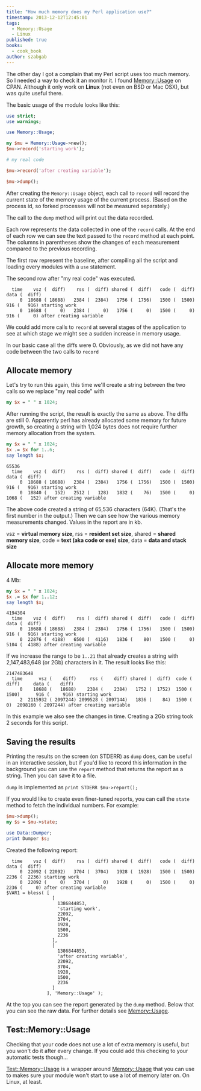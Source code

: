 ```yaml
---
title: "How much memory does my Perl application use?"
timestamp: 2013-12-12T12:45:01
tags:
  - Memory::Usage
  - Linux
published: true
books:
  - cook_book
author: szabgab
---
```



The other day I got a complain that my Perl script uses too much memory. So I needed a way to check it an monitor it.
I found [Memory::Usage](https://metacpan.org/pod/Memory::Usage) on CPAN.
Although it only work on **Linux** (not even on BSD or Mac OSX), but was quite useful there.


The basic usage of the module looks like this:

```perl
use strict;
use warnings;

use Memory::Usage;

my $mu = Memory::Usage->new();
$mu->record('starting work');

# my real code

$mu->record('after creating variable');

$mu->dump();
```

After creating the `Memory::Usage` object, each call to `record` will
record the current state of the memory usage of the current process. (Based on the process id,
so forked processes will not be measured separately.)

The call to the `dump` method will print out the data recorded.

Each row represents the data collected in one of the `record` calls. At the end of each row
we can see the text passed to the `record` method at each point.
The columns in parentheses show the changes of each measurement compared to the previous
recording.

The first row represent the baseline, after compiling all the script and loading
every modules with a `use` statement.

The second row after "my real code" was executed.

```
  time    vsz (  diff)    rss (  diff) shared (  diff)   code (  diff)   data (  diff)
     0  18688 ( 18688)   2384 (  2384)   1756 (  1756)   1500 (  1500)    916 (   916) starting work
     0  18688 (     0)   2384 (     0)   1756 (     0)   1500 (     0)    916 (     0) after creating variable
```

We could add more calls to `record` at several stages of the application to see
at which stage we might see a sudden increase in memory usage.

In our basic case all the diffs were 0. Obviously, as we did not have any code between
the two calls to `record`

## Allocate memory

Let's try to run this again, this time we'll create a string between the two calls so
we replace "my real code" with

```perl
my $x = " " x 1024;
```

After running the script, the result is exactly the same as above. The diffs are still 0.
Apparently perl has already allocated some memory for future growth, so creating a
string with 1,024 bytes does not require further memory allocation from the system.

```perl
my $x = " " x 1024;
$x .= $x for 1..6;
say length $x;
```

```
65536
  time    vsz (  diff)    rss (  diff) shared (  diff)   code (  diff)   data (  diff)
     0  18688 ( 18688)   2384 (  2384)   1756 (  1756)   1500 (  1500)    916 (   916) starting work
     0  18840 (   152)   2512 (   128)   1832 (    76)   1500 (     0)   1068 (   152) after creating variable
```

The above code created a string of 65,536 characters (64K). (That's the first number in the output.)
Then we can see how the various memory measurements changed. Values in the report are in kb.

vsz = **virtual memory size**,
rss = **resident set size**,
shared = **shared memory size**,
code = **text (aka code or exe) size**,
data = **data and stack size**

## Allocate more memory

4 Mb:

```perl
my $x = " " x 1024;
$x .= $x for 1..12;
say length $x;
```

```
4194304
  time    vsz (  diff)    rss (  diff) shared (  diff)   code (  diff)   data (  diff)
     0  18688 ( 18688)   2384 (  2384)   1756 (  1756)   1500 (  1500)    916 (   916) starting work
     0  22876 (  4188)   6500 (  4116)   1836 (    80)   1500 (     0)   5104 (  4188) after creating variable
```

If we increase the range to be `1..21` that already creates a string with
2,147,483,648 (or 2Gb) characters in it. The result looks like this:

```
2147483648
  time      vsz (    diff)     rss (    diff) shared (  diff)  code (  diff)     data (    diff)
     0    18688 (   18688)    2384 (    2384)   1752 (  1752)  1500 (  1500)      916 (     916) starting work
     2  2115932 ( 2097244) 2099528 ( 2097144)   1836 (    84)  1500 (     0)  2098160 ( 2097244) after creating variable
```

In this example we also see the changes in time. Creating a 2Gb string
took 2 seconds for this script.


## Saving the results

Printing the results on the screen (on STDERR) as `dump` does, can be useful in an interactive
session, but if you'd like to record this information in the background you can use the
`report` method that returns the report as a string. Then you can
save it to a file.

`dump` is implemented as `print STDERR $mu->report();`


If you would like to create even finer-tuned reports, you can call the `state`
method to fetch the individual numbers. For example:

```perl
$mu->dump();
my $s = $mu->state;

use Data::Dumper;
print Dumper $s;
```

Created the following report:

```
  time    vsz (  diff)    rss (  diff) shared (  diff)   code (  diff)   data (  diff)
     0  22092 ( 22092)   3704 (  3704)   1928 (  1928)   1500 (  1500)   2236 (  2236) starting work
     0  22092 (     0)   3704 (     0)   1928 (     0)   1500 (     0)   2236 (     0) after creating variable
$VAR1 = bless( [
                 [
                   1386844853,
                   'starting work',
                   22092,
                   3704,
                   1928,
                   1500,
                   2236
                 ],
                 [
                   1386844853,
                   'after creating variable',
                   22092,
                   3704,
                   1928,
                   1500,
                   2236
                 ]
               ], 'Memory::Usage' );
```

At the top you can see the report generated by the `dump` method. Below that
you can see the raw data. For further details see
[Memory::Usage](https://metacpan.org/pod/Memory::Usage).

## Test::Memory::Usage

Checking that your code does not use a lot of extra memory is useful, but you won't do it after every change.
If you could add this checking to your automatic tests though...

[Test::Memory::Usage](https://metacpan.org/pod/Test::Memory::Usage) is a wrapper around
[Memory::Usage](https://metacpan.org/pod/Memory::Usage) that you can use to makes
sure your module won't start to use a lot of memory later on. On Linux, at least.



